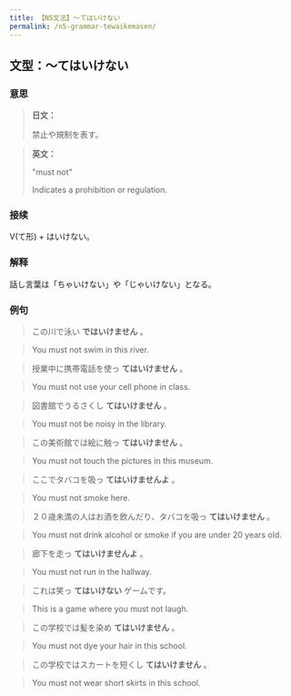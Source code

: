 ```yaml
---
title: 【N5文法】〜てはいけない
permalink: /n5-grammar-tewaikemasen/
---
```


## 文型：〜てはいけない

### 意思

> **日文：**
> 
> 禁止や規制を表す。


> **英文：**
> 
> "must not"
> 
> Indicates a prohibition or regulation.


### 接续

V(て形) + はいけない。

### 解释

話し言葉は「ちゃいけない」や「じゃいけない」となる。

### 例句

> この川で泳い **ではいけません** 。

> You must not swim in this river.

> 授業中に携帯電話を使っ **てはいけません** 。

> You must not use your cell phone in class.

> 図書館でうるさくし **てはいけません** 。

> You must not be noisy in the library.

> この美術館では絵に触っ **てはいけません** 。

> You must not touch the pictures in this museum.

> ここでタバコを吸っ **てはいけませんよ** 。

> You must not smoke here.

> ２０歳未満の人はお酒を飲んだり、タバコを吸っ **てはいけません** 。

> You must not drink alcohol or smoke if you are under 20 years old.

> 廊下を走っ **てはいけませんよ** 。

> You must not run in the hallway.

> これは笑っ **てはいけない** ゲームです。

> This is a game where you must not laugh.

> この学校では髪を染め **てはいけません** 。

> You must not dye your hair in this school.

> この学校ではスカートを短くし **てはいけません** 。

> You must not wear short skirts in this school.

